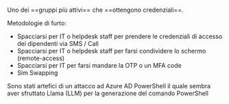 Uno dei ==gruppi più attivi== che ==ottengono credenziali==.

Metodologie di furto:
- Spacciarsi per IT o helpdesk staff per prendere le credenziali di accesso dei dipendenti via SMS / Call
- Spacciarsi per IT o helpdesk staff per farsi condividere lo schermo (remote-access)
- Spacciarsi per IT per farsi mandare la OTP o un MFA code
- Sim Swapping

Sono stati artefici di un attacco ad Azure AD PowerShell il quale sembra aver sfruttato Llama (LLM) per la generazione del comando PowerShell